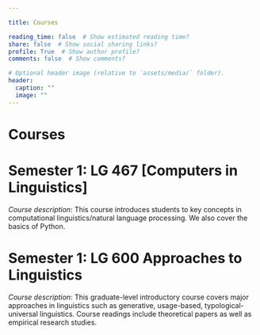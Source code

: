 ```yaml
---

title: Courses

reading_time: false  # Show estimated reading time?
share: false  # Show social sharing links?
profile: True  # Show author profile?
comments: false  # Show comments?

# Optional header image (relative to `assets/media/` folder).
header:
  caption: ""
  image: ""
---
```


# Courses 
# Semester 1: LG 467 [Computers in Linguistics]

*Course description*: This course introduces students to key concepts in computational linguistics/natural language processing. We also cover the basics of Python. 

# Semester 1: LG 600 Approaches to Linguistics
*Course description*: This graduate-level introductory course covers major approaches in linguistics such as generative, usage-based, typological-universal linguistics. Course readings include theoretical papers as well as empirical research studies.
